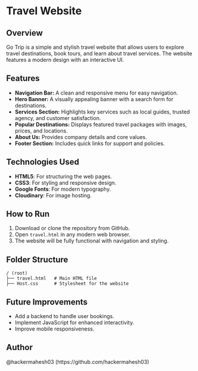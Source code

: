 # Travel Website

## Overview

Go Trip is a simple and stylish travel website that allows users to explore travel destinations, book tours, and learn about travel services. The website features a modern design with an interactive UI.

## Features

- **Navigation Bar:** A clean and responsive menu for easy navigation.
- **Hero Banner:** A visually appealing banner with a search form for destinations.
- **Services Section:** Highlights key services such as local guides, trusted agency, and customer satisfaction.
- **Popular Destinations:** Displays featured travel packages with images, prices, and locations.
- **About Us:** Provides company details and core values.
- **Footer Section:** Includes quick links for support and policies.

## Technologies Used

- **HTML5**: For structuring the web pages.
- **CSS3**: For styling and responsive design.
- **Google Fonts**: For modern typography.
- **Cloudinary**: For image hosting.

## How to Run

1. Download or clone the repository from GitHub.
2. Open `travel.html` in any modern web browser.
3. The website will be fully functional with navigation and styling.

## Folder Structure

```
/ (root)
├── travel.html   # Main HTML file
├── Host.css      # Stylesheet for the website
```

## Future Improvements

- Add a backend to handle user bookings.
- Implement JavaScript for enhanced interactivity.
- Improve mobile responsiveness.


## Author

@hackermahesh03 (https\://github.com/hackermahesh03)
